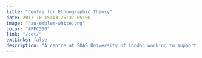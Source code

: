 ```yaml
---
title: "Centre for Ethnographic Theory"
date: 2017-10-15T13:25:37-05:00
image: "hau-emblem-white.png"
color: "#FFC300"
link: "/cet/"
extLinks: false
description: "A centre at SOAS University of London working to support HAU's mission and promote research and teaching in the field of ethnographic theory"
---
```


